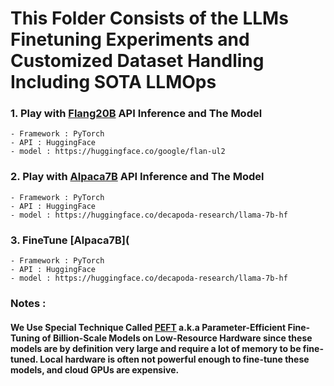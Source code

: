 # This Folder Consists of the LLMs Finetuning Experiments and Customized Dataset Handling Including SOTA LLMOps

### 1. Play with [Flang20B](https://github.com/1zuu/experiments-on-large-language-models/blob/main/FineTuning-LLMs/1.%20Flang20B-with-UL2.ipynb) API Inference and The Model

    - Framework : PyTorch
    - API : HuggingFace
    - model : https://huggingface.co/google/flan-ul2

### 2. Play with [Alpaca7B](https://github.com/1zuu/experiments-on-large-language-models/blob/main/FineTuning-LLMs/2.%20Inspect-Alpaca-7B.ipynb) API Inference and The Model

    - Framework : PyTorch
    - API : HuggingFace
    - model : https://huggingface.co/decapoda-research/llama-7b-hf

### 3. FineTune [Alpaca7B](

    - Framework : PyTorch
    - API : HuggingFace
    - model : https://huggingface.co/decapoda-research/llama-7b-hf

### Notes : 
#### We Use Special Technique Called [PEFT](https://huggingface.co/blog/peft) a.k.a Parameter-Efficient Fine-Tuning of Billion-Scale Models on Low-Resource Hardware since these models are by definition very large and require a lot of memory to be fine-tuned. Local hardware is often not powerful enough to fine-tune these models, and cloud GPUs are expensive.
